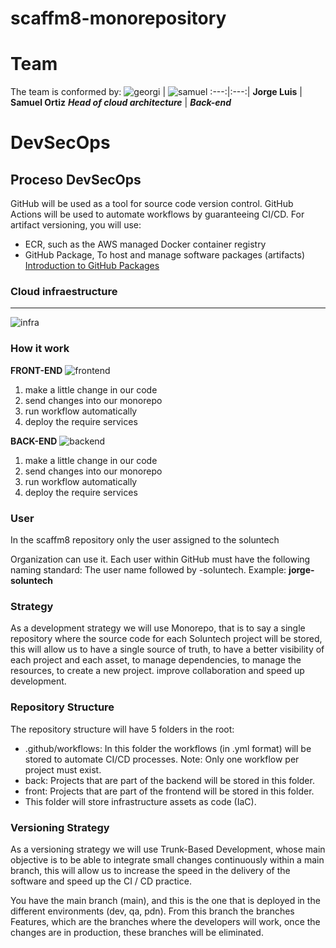# scaffm8-monorepository

# Team
The team is conformed by: 
![georgi](https://avatars.githubusercontent.com/u/110834384?v=4) | ![samuel](https://avatars.githubusercontent.com/u/118502697?v=4)
:---:|:---:|
**Jorge Luis** | **Samuel Ortiz** 
**_Head of  cloud architecture_** | **_Back-end_** 


# DevSecOps
## Proceso DevSecOps
GitHub will be used as a tool for source code version control. GitHub Actions will be used to automate workflows by guaranteeing CI/CD. For artifact versioning, you will use:


* ECR, such as the AWS managed Docker container registry
* GitHub Package, To host and manage software packages (artifacts)
[Introduction to GitHub Packages](https://docs.github.com/en/packages/learn-github-packages/introduction-to-github-packages)

### Cloud infraestructure
---

![infra](https://i.ibb.co/nf5ZGLg/scaffm8-whitelabel.png)

### How it  work

**FRONT-END**
![frontend](https://i.ibb.co/wcHtL8h/whitelabel-front.png)

1. make a little change in our code
2. send changes into our monorepo
3. run workflow automatically
4. deploy the require services


**BACK-END**
![backend](https://i.ibb.co/sRpYp87/whitelabel-backend.png)

1. make a little change in our code
2. send changes into our monorepo
3. run workflow automatically
4. deploy the require services


### User
In the scaffm8 repository only the user assigned to the soluntech

Organization can use it. Each user within GitHub must have the following naming standard: The user name followed by -soluntech. Example: **jorge-soluntech**

### Strategy 
As a development strategy we will use Monorepo, that is to say a single repository where the source code for each Soluntech project will be stored, this will allow us to have a single source of truth, to have a better visibility of each project and each asset, to manage dependencies, to manage the resources, to create a new project. improve collaboration and speed up development.


### Repository Structure
The repository structure will have 5 folders in the root:
* .github/workflows: In this folder the workflows (in .yml format) will be stored to automate CI/CD processes.
Note: Only one workflow per project must exist.
* back: Projects that are part of the backend will be stored in this folder.
* front: Projects that are part of the frontend will be stored in this folder.
* This folder will store infrastructure assets as code (IaC).


### Versioning Strategy
As a versioning strategy we will use Trunk-Based Development, whose main objective is to be able to integrate small changes continuously within a main branch, this will allow us to increase the speed in the delivery of the software and speed up the CI / CD practice.

You have the main branch (main), and this is the one that is deployed in the different environments (dev, qa, pdn). From this branch the branches Features, which are the branches where the developers will work, once the changes are in production, these branches will be eliminated.







